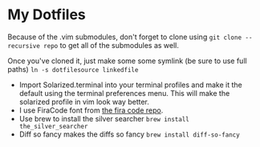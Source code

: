 # My Dotfiles

Because of the .vim submodules, don't forget to clone using `git clone --recursive repo` to get all of the submodules as well.

Once you've cloned it, just make some some symlink (be sure to use full paths) `ln -s dotfilesource linkedfile`

- Import Solarized.terminal into your terminal profiles and make it the default using the terminal preferences menu. This will make the solarized profile in vim look way better.
- I use FiraCode font from [the fira code repo](https://github.com/tonsky/FiraCode).
- Use brew to install the silver searcher `brew install the_silver_searcher`
- Diff so fancy makes the diffs so fancy `brew install diff-so-fancy`

